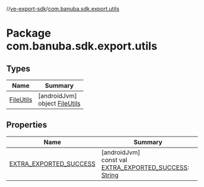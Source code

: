 //[ve-export-sdk](../../index.md)/[com.banuba.sdk.export.utils](index.md)

# Package com.banuba.sdk.export.utils

## Types

| Name | Summary |
|---|---|
| [FileUtils](-file-utils/index.md) | [androidJvm]<br>object [FileUtils](-file-utils/index.md) |

## Properties

| Name | Summary |
|---|---|
| [EXTRA_EXPORTED_SUCCESS](-e-x-t-r-a_-e-x-p-o-r-t-e-d_-s-u-c-c-e-s-s.md) | [androidJvm]<br>const val [EXTRA_EXPORTED_SUCCESS](-e-x-t-r-a_-e-x-p-o-r-t-e-d_-s-u-c-c-e-s-s.md): [String](https://kotlinlang.org/api/latest/jvm/stdlib/kotlin/-string/index.html) |
